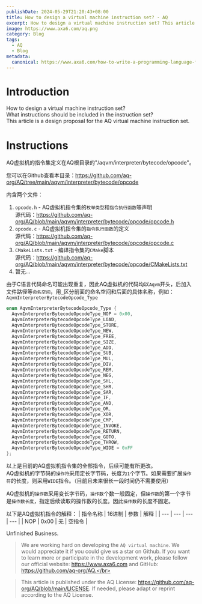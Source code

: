```yaml
---
publishDate: 2024-05-29T21:20:43+08:00
title: How to design a virtual machine instruction set? - AQ
excerpt: How to design a virtual machine instruction set? This article is a design proposal for the AQ virtual machine instruction set.
image: https://www.axa6.com/aq.png
category: Blog
tags:
  - AQ
  - Blog
metadata:
  canonical: https://www.axa6.com/how-to-write-a-programming-language-from-scratch
---
```


# Introduction
How to design a virtual machine instruction set?</br>
What instructions should be included in the instruction set?</br>
This article is a design proposal for the AQ virtual machine instruction set.</br>

# Instructions
AQ虚拟机的指令集定义在AQ根目录的"/aqvm/interpreter/bytecode/opcode"。</br>

您可以在Github查看本目录：https://github.com/aq-org/AQ/tree/main/aqvm/interpreter/bytecode/opcode</br>

内含两个文件：</br>
1. `opcode.h` - AQ虚拟机指令集的`枚举类型`和`指令执行函数`等声明</br>
源代码：https://github.com/aq-org/AQ/blob/main/aqvm/interpreter/bytecode/opcode/opcode.h
2. `opcode.c` - AQ虚拟机指令集的`指令执行函数`的定义</br>
源代码：https://github.com/aq-org/AQ/blob/main/aqvm/interpreter/bytecode/opcode/opcode.c
3. `CMakeLists.txt` - 编译指令集的`CMake`脚本</br>
源代码：https://github.com/aq-org/AQ/blob/main/aqvm/interpreter/bytecode/opcode/CMakeLists.txt
4. 暂无...</br>

由于C语言代码命名可能出现重复，因此AQ虚拟机的代码均以`Aqvm`开头，后加入文件路径等`命名空间`，用`_`区分前面的命名空间和后面的具体名称，例如：`AqvmInterpreterBytecodeOpcode_Type`</br>

```C
enum AqvmInterpreterBytecodeOpcode_Type {
  AqvmInterpreterBytecodeOpcodeType_NOP = 0x00,
  AqvmInterpreterBytecodeOpcodeType_LOAD,
  AqvmInterpreterBytecodeOpcodeType_STORE,
  AqvmInterpreterBytecodeOpcodeType_NEW,
  AqvmInterpreterBytecodeOpcodeType_FREE,
  AqvmInterpreterBytecodeOpcodeType_SIZE,
  AqvmInterpreterBytecodeOpcodeType_ADD,
  AqvmInterpreterBytecodeOpcodeType_SUB,
  AqvmInterpreterBytecodeOpcodeType_MUL,
  AqvmInterpreterBytecodeOpcodeType_DIV,
  AqvmInterpreterBytecodeOpcodeType_REM,
  AqvmInterpreterBytecodeOpcodeType_NEG,
  AqvmInterpreterBytecodeOpcodeType_SHL,
  AqvmInterpreterBytecodeOpcodeType_SHR,
  AqvmInterpreterBytecodeOpcodeType_SAR,
  AqvmInterpreterBytecodeOpcodeType_IF,
  AqvmInterpreterBytecodeOpcodeType_AND,
  AqvmInterpreterBytecodeOpcodeType_OR,
  AqvmInterpreterBytecodeOpcodeType_XOR,
  AqvmInterpreterBytecodeOpcodeType_CMP,
  AqvmInterpreterBytecodeOpcodeType_INVOKE,
  AqvmInterpreterBytecodeOpcodeType_RETURN,
  AqvmInterpreterBytecodeOpcodeType_GOTO,
  AqvmInterpreterBytecodeOpcodeType_THROW,
  AqvmInterpreterBytecodeOpcodeType_WIDE = 0xFF
};
```
以上是目前的AQ虚拟机指令集的全部指令，后续可能有所更改。</br>
AQ虚拟机的字节码的`操作符`采用定长字节码，长度为`1`个字节。如果需要扩展`操作符`的长度，则采用`WIDE`指令。（目前且未来很长一段时间仍不需要使用）</br>

AQ虚拟机的`操作数`采用变长字节码，`操作数`个数一般固定，但`操作数`的第一个字节是`操作数长度`，指定后续读取的操作数的长度。因此`操作数`的长度不固定。</br>

以下是AQ虚拟机指令的解释：
| 指令名称 | 16进制 | 参数 | 解释 |
| --- | --- | --- | --- |
| NOP | 0x00 | 无 | 空指令 |

Unfinished Business.

> We are working hard on developing the `AQ virtual machine`. We would appreciate it if you could give us a star on Github. If you want to learn more or participate in the development work, please follow our official website: https://www.axa6.com and GitHub: https://github.com/aq-org/AQ.</br>

> This article is published under the AQ License: https://github.com/aq-org/AQ/blob/main/LICENSE. If needed, please adapt or reprint according to the AQ License.